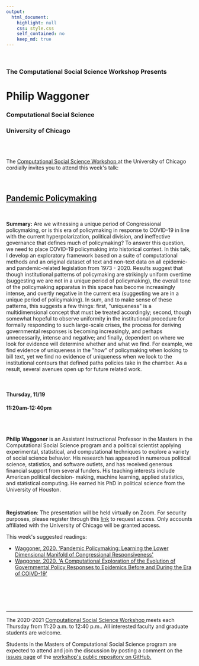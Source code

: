 ```yaml
---
output:
  html_document:
    highlight: null
    css: style.css
    self_contained: no
    keep_md: true
---
```






<br>

<h3 class=pfblock-header> The Computational Social Science Workshop Presents </h3>

<h1 class=pfblock-header3> Philip Waggoner</h1>
<h3 class=pfblock-header3> Computational Social Science </h3>
<h3 class=pfblock-header3> University of Chicago </h3>

<br><br>



<p class=pfblock-header3>The <a href="https://macss.uchicago.edu/content/computation-workshop"> Computational Social Science Workshop </a> at the University of Chicago cordially invites you to attend this week's talk:</p>



<br>

<div class=pfblock-header3>
<h2 class=pfblock-header>
  <a href=https://github.com/uchicago-computation-workshop/Fall2020/tree/master/11-19_Waggoner> Pandemic Policymaking </a>
</h2>

<br>
</div>



<p class=footertext2>

**Summary:** Are we witnessing a unique period of Congressional policymaking, or is this era of policymaking in response to COVID-19 in line with the current hyperpolarization, political division, and ineffective governance that defines much of policymaking? To answer this question, we need to place COVID-19 policymaking into historical context. In this talk, I develop an exploratory framework based on a suite of computational methods and an original dataset of text and non-text data on all epidemic- and pandemic-related legislation from 1973 - 2020. Results suggest that though institutional patterns of policymaking are strikingly uniform overtime (suggesting we are not in a unique period of policymaking), the overall tone of the policymaking apparatus in this space has become increasingly intense, and overtly negative in the current era (suggesting we are in a unique period of policymaking). In sum, and to make sense of these patterns, this suggests a few things: first, "uniqueness" is a multidimensional concept that must be treated accordingly; second, though somewhat hopeful to observe uniformity in the institutional procedure for formally responding to such large-scale crises, the process for deriving governmental responses is becoming increasingly, and perhaps unnecessarily, intense and negative; and finally, dependent on where we look for evidence will determine whether and what we find. For example, we find evidence of uniqueness in the "how" of policymaking when looking to bill text, yet we find no evidence of uniqueness when we look to the institutional contours that defined paths policies take in the chamber. As a result, several avenues open up for future related work.

</p>

<br>

<h4 class=pfblock-header3> Thursday, 11/19 </h4>
<h4 class=pfblock-header3> 11:20am-12:40pm </h4>

<br><br>

<p class=footertext2>

**Philip Waggoner** is an Assistant Instructional Professor in the Masters in the Computational Social Science program and a political scientist applying experimental, statistical, and computational techniques to explore a variety of social science behavior. His research has appeared in numerous political science, statistics, and software outlets, and has received generous financial support from several funders. His teaching interests include American political decision- making, machine learning, applied statistics, and statistical computing. He earned his PhD in political science from the University of Houston.

</p>

<br>

<p class=footertext2>

**Registration**: The presentation will be held virtually on Zoom. For security purposes, please register through this [link](https://uchicago.zoom.us/meeting/register/tJIpc-GsqTooGdUVM-OJcsnUQIWQxu1jUQJG) to request access. Only accounts affiliated with the University of Chicago will be granted access.
</p>

This week's suggested readings:

- [Waggoner, 2020. 'Pandemic Policymaking: Learning the Lower Dimensional Manifold of Congressional Responsiveness'](https://github.com/uchicago-computation-workshop/Fall2020/blob/master/11-19_Waggoner/waggoner_pandemic.pdf)
- [Waggoner, 2020. 'A Computational Exploration of the Evolution of Governmental Policy Responses to Epidemics Before and During the Era of COIVD-19'](https://github.com/uchicago-computation-workshop/Fall2020/blob/master/11-19_Waggoner/waggoner_final_CCSE_manuscript.pdf)

<br>

<br><br>


---

<p class=footertext> The 2020-2021 <a href="https://macss.uchicago.edu/content/computation-workshop"> Computational Social Science Workshop </a> meets each Thursday from 11:20 a.m. to 12:40 p.m.. All interested faculty and graduate students are welcome.</p>



<p class=footertext>Students in the Masters of Computational Social Science program are expected to attend and join the discussion by posting a comment on the <a href=https://github.com/uchicago-computation-workshop/Fall2020/issues/9>issues page</a> of the <a href=https://github.com/uchicago-computation-workshop/Fall2020/tree/master/11-19_Waggoner>workshop's public repository on GitHub.</a></p>
